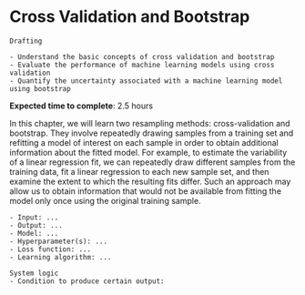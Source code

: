 # Cross Validation and Bootstrap

<!-- Capitalise initials. As compact as possible, prefer ONE line. -->
<!-- We use **UK** English spelling. -->
<!-- File names should be all lowercase, with words separated by hyphens (-), and no spaces.  Each chapter must include an "overview.md" and "quiz-sum-ref.md"-->

```{admonition} Status
Drafting
```

```{admonition} Objectives
- Understand the basic concepts of cross validation and bootstrap
- Evaluate the performance of machine learning models using cross validation
- Quantify the uncertainty associated with a machine learning model using bootstrap
```

**Expected time to complete**: 2.5 hours

In this chapter, we will learn two resampling methods: cross-validation and bootstrap. They involve repeatedly drawing samples from a training set and refitting a model of interest on each sample in order to obtain additional information about the fitted model. For example, to estimate the variability of a linear regression fit, we can repeatedly draw different samples from the training data, fit a linear regression to each new sample set, and then examine the extent to which the resulting fits differ. Such an approach may allow us to obtain information that would not be available from fitting the model only once using the original training sample.

```{admonition} Ingredients
- Input: ...
- Output: ...
- Model: ...
- Hyperparameter(s): ...
- Loss function: ...
- Learning algorithm: ...
```

```{admonition} Transparency
System logic
- Condition to produce certain output:
```

<!-- - What input to produce certain output:
- How to produce certain output: -->
